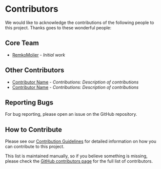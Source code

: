 # Contributors

We would like to acknowledge the contributions of the following people to this project. Thanks goes to these wonderful people:

## Core Team

- [RemkoMolier](https://github.com/RemkoMolier) - _Initial work_

## Other Contributors

- [Contributor Name](https://github.com/contributorusername) - _Contributions: Description of contributions_
- [Contributor Name](https://github.com/contributorusername) - _Contributions: Description of contributions_

## Reporting Bugs

For bug reporting, please open an issue on the GitHub repository.

## How to Contribute

Please see our [Contribution Guidelines](CONTRIBUTING.md) for detailed information on how you can contribute to this project.

This list is maintained manually, so if you believe something is missing, please check the [GitHub contributors page](https://github.com/molier-net/template/graphs/contributors) for the full list of contributors.
